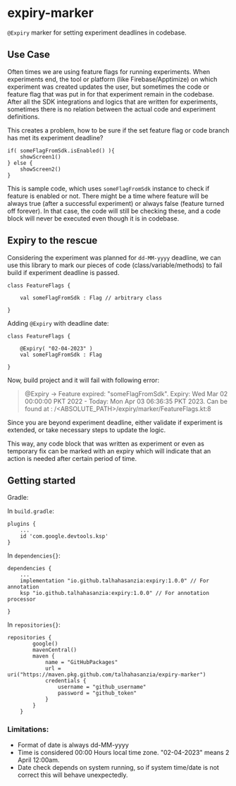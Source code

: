 # expiry-marker
`@Expiry` marker for setting experiment deadlines in codebase.

## Use Case
Often times we are using feature flags for running experiments. When experiments end, the tool or platform (like Firebase/Apptimize) on which experiment was created updates the user, but sometimes the code or feature flag that was put in for that experiment remain in the codebase. After all the SDK integrations and logics that are written for experiments, sometimes there is no relation between the actual code and experiment definitions. 

This creates a problem, how to be sure if the set feature flag or code branch has met its experiment deadline?

```
if( someFlagFromSdk.isEnabled() ){
    showScreen1()
} else {
    showScreen2()
}
```
This is sample code, which uses `someFlagFromSdk` instance to check if feature is enabled or not. There might be a time where feature will be always true (after a successful experiment) or always false (feature turned off forever). In that case, the code will still be checking these, and a code block will never be executed even though it is in codebase.

## Expiry to the rescue
Considering the experiment was planned for `dd-MM-yyyy` deadline, we can use this library to mark our pieces of code (class/variable/methods) to fail build if experiment deadline is passed. 

```
class FeatureFlags { 

    val someFlagFromSdk : Flag // arbitrary class

}
```
Adding `@Expiry` with deadline date:

```
class FeatureFlags { 

    @Expiry( "02-04-2023" )
    val someFlagFromSdk : Flag

}
```
Now, build project and it will fail with following error:

> @Expiry -> Feature expired: "someFlagFromSdk". Expiry: Wed Mar 02 00:00:00 PKT 2022 - Today: Mon Apr 03 06:36:35 PKT 2023. Can be found at : /<ABSOLUTE_PATH>/expiry/marker/FeatureFlags.kt:8


Since you are beyond experiment deadline, either validate if experiment is extended, or take necessary steps to update the logic.

This way, any code block that was written as experiment or even as temporary fix can be marked with an expiry which will indicate that an action is needed after certain period of time. 

## Getting started
Gradle:

In `build.gradle`:
```
plugins {
    ...
    id 'com.google.devtools.ksp'
}
```

In `dependencies{}`:
```
dependencies {
    ...
    implementation "io.github.talhahasanzia:expiry:1.0.0" // For annotation
    ksp "io.github.talhahasanzia:expiry:1.0.0" // For annotation processor
   
}
```
In `repositories{}`:
```
repositories {
        google()
        mavenCentral()
        maven {
            name = "GitHubPackages"
            url = uri("https://maven.pkg.github.com/talhahasanzia/expiry-marker")
            credentials {
                username = "github_username"
                password = "github_token"
            }
        }
    }
```


### Limitations:
- Format of date is always dd-MM-yyyy
- Time is considered 00:00 Hours local time zone. "02-04-2023" means 2 April 12:00am.
- Date check depends on system running, so if system time/date is not correct this will behave unexpectedly.

